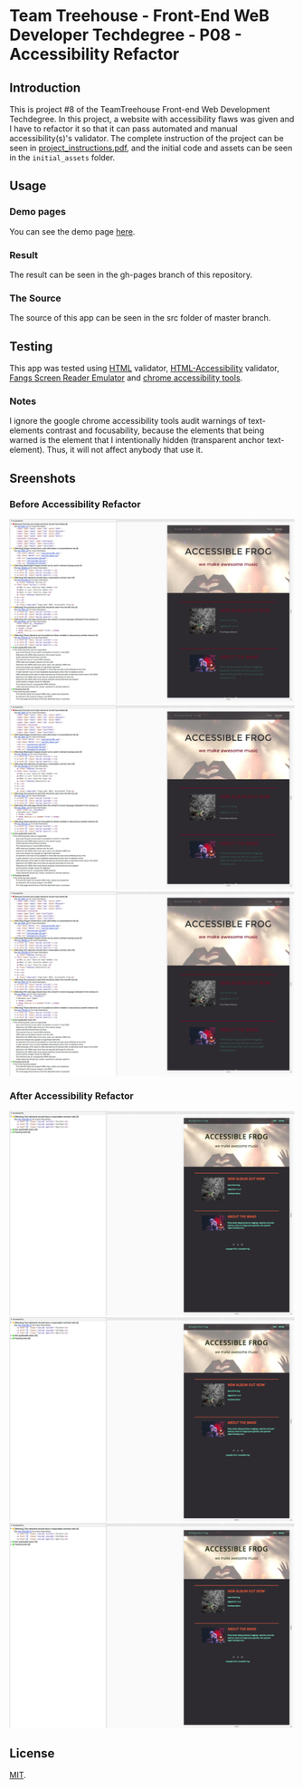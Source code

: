 # Team Treehouse - Front-End WeB Developer Techdegree - P08 - Accessibility Refactor

## Introduction

This is project #8 of the TeamTreehouse Front-end Web Development Techdegree. In this project, a website with accessibility flaws was given and I have to refactor it so that it can pass automated and manual accessibility(s)'s validator. The complete instruction of the project can be seen in [project_instructions.pdf](https://github.com/wahidyankf/treehouse-frontend-08-accessibility-refactor/blob/master/project_instructions.pdf), and the initial code and assets can be seen in the `initial_assets` folder.

## Usage

### Demo pages

You can see the demo page [here](https://wahidyankf.github.io/treehouse-frontend-08-accessibility-refactor/).

### Result

The result can be seen in the gh-pages branch of this repository.

### The Source

The source of this app can be seen in the src folder of master branch. 

## Testing

This app was tested using [HTML](https://validator.w3.org/) validator, [HTML-Accessibility](https://achecker.ca/checker/index.php) validator, [Fangs Screen Reader Emulator](https://addons.mozilla.org/en-us/firefox/addon/fangs-screen-reader-emulator/) and [chrome accessibility tools](https://chrome.google.com/webstore/detail/accessibility-developer-t/fpkknkljclfencbdbgkenhalefipecmb?hl=en).

### Notes

I ignore the google chrome accessibility tools audit warnings of text-elements contrast and focusability, because the elements that being warned is the element that I intentionally hidden (transparent anchor text-element). Thus, it will not affect anybody that use it.

## Sreenshots

### Before Accessibility Refactor

![index.html - metrics](screenshots/before-metrics-index.png)
![survey.html - metrics](screenshots/before-metrics-index.png)
![tour.html - metrics](screenshots/before-metrics-index.png)

### After Accessibility Refactor

![index.html - metrics](screenshots/after-metrics-index.png)
![survey.html - metrics](screenshots/after-metrics-index.png)
![tour.html - metrics](screenshots/after-metrics-index.png)

## License

[MIT](https://en.wikipedia.org/wiki/MIT_License).
